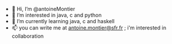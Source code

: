 - 👋 Hi, I’m @antoineMontier
- 👀 I’m interested in java, c and python
- 🌱 I’m currently learning java, c and haskell
- 📫 you can write me at antoine.montier@sfr.fr ; i'm interested in collaboration

<!---
antoineMontier/antoineMontier is a ✨ special ✨ repository because its `README.md` (this file) appears on your GitHub profile.
You can click the Preview link to take a look at your changes.
--->
